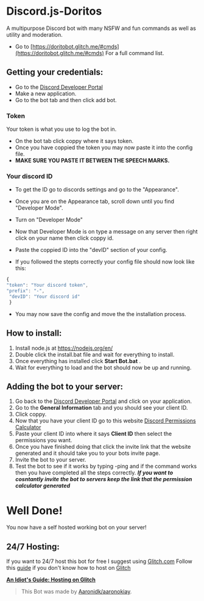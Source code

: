 # Discord.js-Doritos
A multipurpose Discord bot with many NSFW and fun commands as well as utility and moderation. 
* Go to [https://doritobot.glitch.me/#cmds](https://doritobot.glitch.me/#cmds) For a full command list.
## Getting your credentials:
* Go to the [Discord Developer Portal](https://discordapp.com/developers/applications/)
* Make a new application.
* Go to the bot tab and then click add bot.
### Token
Your token is what you use to log the bot in.
* On the bot tab click coppy where it says token.
* Once you have coppied the token you may now paste it into the config file.
* **MAKE SURE YOU PASTE IT BETWEEN THE SPEECH MARKS.**

 ### Your discord ID
 * To get the ID go to discords settings and go to the "Appearance".
 * Once you are on the Appearance tab, scroll down until you find "Developer Mode".
 * Turn on "Developer Mode"
 * Now that Developer Mode is on type a message on any server then right click on your name then click coppy id.
 * Paste the coppied ID into the "devID" section of your config.
 
 * If you followed the stepts correctly your config file should now look like this:
  ```js 
  {
  "token": "Your discord token",
  "prefix": "-",
   "devID": "Your discord id"
   }
  ```
  * You may now save the config and move the the installation process.

## How to install:
1. Install node.js at https://nodejs.org/en/
2. Double click the install.bat file and wait for everything to install.
3. Once everything has installed click **Start Bot.bat** .
4. Wait for everything to load and the bot should now be up and running.

## Adding the bot to your server:
1. Go back to the [Discord Developer Portal](https://discordapp.com/developers/applications/) and click on your application.
2. Go to the **General Information** tab and you should see your client ID.
3. Click coppy.
4. Now that you have your client ID go to this website [Discord Permissions Calculator](https://discordapi.com/permissions.html#305261654)
5. Paste your client ID into where it says **Client ID** then select the permissions you want.
6. Once you have finished doing that click the invite link that the website generated and it should take you to your bots invite page.
7. Invite the bot to your server.
8. Test the bot to see if it works by typing -ping and if the command works then you have completed all the steps correctly.
***If you want to cosntantly invite the bot to servers keep the link that the permission calculator generated***

# Well Done!
You now have a self hosted working bot on your server!

## 24/7 Hosting:

If you want to 24/7 host this bot for free I suggest using [Glitch.com](https://glitch.com)
Follow this [guide](https://anidiots.guide/other-guides/hosting-on-glitch) if you don't know how to host on [Glitch](https://glitch.com)

[**An Idiot's Guide: Hosting on Glitch**](https://anidiots.guide/other-guides/hosting-on-glitch)

> This Bot was made by [Aaronidk/aaronokiay](https://doritobot.glitch.me).

